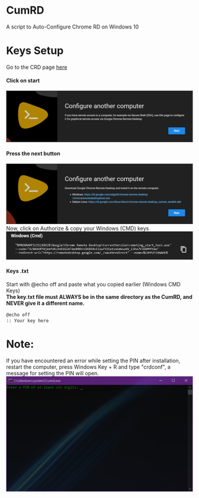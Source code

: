 # CumRD
A script to Auto-Configure Chrome RD on Windows 10
# Keys Setup
Go to the CRD page [here](https://remotedesktop.google.com/headless)
#### Click on start
![](images/1.png)
#### Press the next button
![](images/2.png)
Now, click on Authorize & copy your Windows (CMD) keys
![](images/3.png)
#### Keys .txt
Start with @echo off and paste what you copied earlier (Windows CMD Keys)
<br>
**The key.txt file must ALWAYS be in the same directory as the CumRD, and NEVER give it a different name.**
```
@echo off
:: Your key here
```
# Note:
If you have encountered an error while setting the PIN after installation, restart the computer, press Windows Key + R and type "crdconf", a message for setting the PIN will open.
![](images/4.png)
